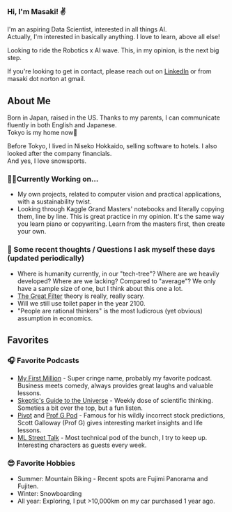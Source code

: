 ### Hi, I'm Masaki! ✌️

I'm an aspiring Data Scientist, interested in all things AI.\
Actually, I'm interested in basically anything. I love to learn, above all else!

Looking to ride the Robotics x AI wave. This, in my opinion, is the next big step.

If you're looking to get in contact, please reach out on [LinkedIn](https://www.linkedin.com/in/masaki-norton/) or from masaki dot norton at gmail.

## About Me
Born in Japan, raised in the US. Thanks to my parents, I can communicate fluently in both English and Japanese.\
Tokyo is my home now🗼

Before Tokyo, I lived in Niseko Hokkaido, selling software to hotels. I also looked after the company financials.\
And yes, I love snowsports.

### 🧑‍💻Currently Working on...
- My own projects, related to computer vision and practical applications, with a sustainability twist.
- Looking through Kaggle Grand Masters' notebooks and literally copying them, line by line. This is great practice in my opinion. It's the same way you learn piano or copywriting. Learn from the masters first, then create your own.

### 🤔 Some recent thoughts / Questions I ask myself these days (updated periodically)
- Where is humanity currently, in our "tech-tree"? Where are we heavily developed? Where are we lacking? Compared to "average"? We only have a sample size of one, but I think about this one a lot.
- [The Great Filter](https://en.wikipedia.org/wiki/Great_Filter) theory is really, really scary.
- Will we still use toilet paper in the year 2100.
- "People are rational thinkers" is the most ludicrous (yet obvious) assumption in economics.


## Favorites
### 🎧 Favorite Podcasts
- [My First Million](https://www.mfmpod.com/) - Super cringe name, probably my favorite podcast. Business meets comedy, always provides great laughs and valuable lessons.
- [Skeptic's Guide to the Universe](https://www.theskepticsguide.org/) - Weekly dose of scientific thinking. Someties a bit over the top, but a fun listen.
- [Pivot](https://podcasts.voxmedia.com/show/pivot) and [Prof G Pod](https://podcasts.voxmedia.com/show/the-prof-g-pod-with-scott-galloway) - Famous for his wildly incorrect stock predictions, Scott Galloway (Prof G) gives interesting market insights and life lessons.
- [ML Street Talk](https://podcasts.apple.com/us/podcast/machine-learning-street-talk-mlst/id1510472996) - Most technical pod of the bunch, I try to keep up. Interesting characters as guests every week.

### 😎 Favorite Hobbies
- Summer: Mountain Biking - Recent spots are Fujimi Panorama and Fujiten.
- Winter: Snowboarding
- All year: Exploring, I put >10,000km on my car purchased 1 year ago.


